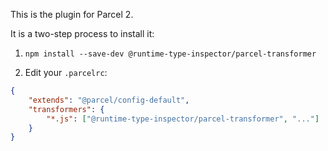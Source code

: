 This is the plugin for Parcel 2.

It is a two-step process to install it:

1) `npm install --save-dev @runtime-type-inspector/parcel-transformer`

2) Edit your `.parcelrc`:

```json
{
    "extends": "@parcel/config-default",
    "transformers": {
        "*.js": ["@runtime-type-inspector/parcel-transformer", "..."]
    }
}
```
